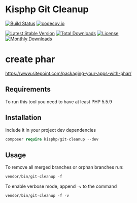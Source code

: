 # Kisphp Git Cleanup

[![Build Status](https://travis-ci.org/kisphp/git-cleanup.svg?branch=master)](https://travis-ci.org/kisphp/git-cleanup)
[![codecov.io](https://codecov.io/github/kisphp/git-cleanup/coverage.svg?branch=master)](https://codecov.io/github/kisphp/git-cleanup?branch=master)

[![Latest Stable Version](https://poser.pugx.org/kisphp/git-cleanup/v/stable)](https://packagist.org/packages/kisphp/git-cleanup)
[![Total Downloads](https://poser.pugx.org/kisphp/git-cleanup/downloads)](https://packagist.org/packages/kisphp/git-cleanup)
[![License](https://poser.pugx.org/kisphp/git-cleanup/license)](https://packagist.org/packages/kisphp/git-cleanup)
[![Monthly Downloads](https://poser.pugx.org/kisphp/git-cleanup/d/monthly)](https://packagist.org/packages/kisphp/git-cleanup)

# create phar
https://www.sitepoint.com/packaging-your-apps-with-phar/

## Requirements

To run this tool you need to have at least PHP 5.5.9

## Installation

Include it in your project dev dependencies

```php
composer require kisphp/git-cleanup --dev
```

## Usage

To remove all merged branches or orphan branches run:

```php
vendor/bin/git-cleanup -f
```

To enable verbose mode, append `-v` to the command

```php
vendor/bin/git-cleanup -f -v
```
